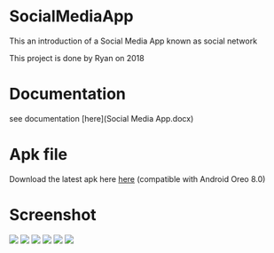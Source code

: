 # SocialMediaApp

This an introduction of a Social Media App known as social network

This project is done by Ryan on 2018

# Documentation
see documentation [here](Social Media App.docx)

# Apk file 
Download the latest apk here [here](socialnetwork.apk) (compatible with Android Oreo 8.0)

# Screenshot

![](https://i.imgur.com/sIDf9VT.jpg)
![](https://i.imgur.com/wbVnJc0.jpg)
![](https://i.imgur.com/xSYFCJc.jpg)
![](https://i.imgur.com/nx00jbh.jpg)
![](https://i.imgur.com/FTIacTm.jpg)
![](https://i.imgur.com/WhdWSwx.jpg)


